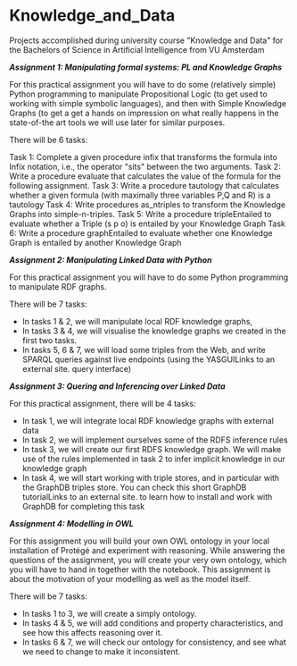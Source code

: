 # Knowledge_and_Data
Projects accomplished during university course "Knowledge and Data" for the Bachelors of Science in Artificial Intelligence from VU Amsterdam

_**Assignment 1: Manipulating formal systems: PL and Knowledge Graphs**_

For this practical assignment you will have to do some (relatively simple) Python programming to manipulate Propositional Logic (to get used to working with simple symbolic languages), and then with Simple Knowledge Graphs (to get a get a hands on impression on what really happens in the state-of-the art tools we will use later for similar purposes.

There will be 6 tasks:

Task 1: Complete a given procedure infix that transforms the formula into Infix notation, i.e., the operator "sits" between the two arguments.
Task 2: Write a procedure evaluate that calculates the value of the formula for the following assignment.
Task 3: Write a procedure tautology that calculates whether a given formula (with maximally three variables P,Q and R) is a tautology
Task 4: Write procedures as_ntriples to transform the Knowledge Graphs into simple-n-triples.
Task 5: Write a procedure tripleEntailed to evaluate whether a Triple (s p o) is entailed by your Knowledge Graph
Task 6: Write a procedure graphEntailed to evaluate whether one Knowledge Graph is entailed by another Knowledge Graph

_**Assignment 2: Manipulating Linked Data with Python**_

For this practical assignment you will have to do some Python programming to manipulate RDF graphs.

There will be 7 tasks: 

- In tasks 1 & 2, we will manipulate local RDF knowledge graphs,
- In tasks 3 & 4, we will visualise the knowledge graphs we created in the first two tasks.
- In tasks 5, 6 & 7, we will load some triples from the Web, and write SPARQL queries against live endpoints (using the YASGUILinks to an external site. query interface)

_**Assignment 3: Quering and Inferencing over Linked Data**_

For this practical assignment, there will be 4 tasks: 

- In task 1, we will integrate local RDF knowledge graphs with external data
- In task 2, we will implement ourselves some of the RDFS inference rules
- In task 3, we will create our first RDFS knowledge graph. We will make use of the rules implemented in task 2 to infer implicit knowledge in our knowledge graph
- In task 4, we will start working with triple stores, and in particular with the GraphDB triples store. You can check this short GraphDB tutorialLinks to an external site. to learn how to install and work with GraphDB for completing this task

_**Assignment 4: Modelling in OWL**_

For this assignment you will build your own OWL ontology in your local installation of Protégé and experiment with reasoning. While answering the questions of the assignment, you will create your very own ontology, which you will have to hand in together with the notebook. This assignment is about the motivation of your modelling as well as the model itself.

There will be 7 tasks: 

- In tasks 1 to 3, we will create a simply ontology.
- In tasks 4 & 5, we will add conditions and property characteristics, and see how this affects reasoning over it.
- In tasks 6 & 7, we will check our ontology for consistency, and see what we need to change to make it inconsistent.
